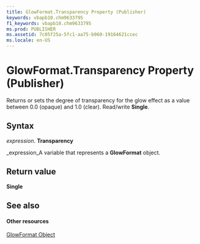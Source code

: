 ```yaml
---
title: GlowFormat.Transparency Property (Publisher)
keywords: vbapb10.chm9633795
f1_keywords: vbapb10.chm9633795
ms.prod: PUBLISHER
ms.assetid: 7c05f25a-5fc1-aa75-b960-19164621ccec
ms.locale: en-US
---
```



# GlowFormat.Transparency Property (Publisher)

Returns or sets the degree of transparency for the glow effect as a value between 0.0 (opaque) and 1.0 (clear). Read/write  **Single**.


## Syntax

 _expression_. **Transparency**

 _expression_A variable that represents a  **GlowFormat** object.


## Return value

 **Single**


## See also


#### Other resources


 [GlowFormat Object](glowformat-object-publisher.md)
 

